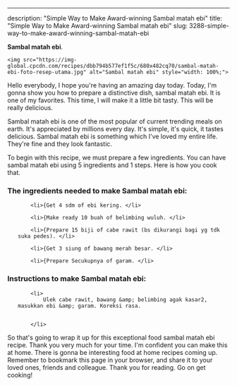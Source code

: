 ---
description: "Simple Way to Make Award-winning Sambal matah ebi"
title: "Simple Way to Make Award-winning Sambal matah ebi"
slug: 3288-simple-way-to-make-award-winning-sambal-matah-ebi

<p>
	<strong>Sambal matah ebi</strong>. 
	
</p>
<p>
	
	<img src="https://img-global.cpcdn.com/recipes/dbb794b577ef1f5c/680x482cq70/sambal-matah-ebi-foto-resep-utama.jpg" alt="Sambal matah ebi" style="width: 100%;">
	
	
</p>
<p>
	Hello everybody, I hope you're having an amazing day today. Today, I'm gonna show you how to prepare a distinctive dish, sambal matah ebi. It is one of my favorites. This time, I will make it a little bit tasty. This will be really delicious.
</p>
	
<p>
	Sambal matah ebi is one of the most popular of current trending meals on earth. It's appreciated by millions every day. It's simple, it's quick, it tastes delicious. Sambal matah ebi is something which I've loved my entire life. They're fine and they look fantastic.
</p>
<p>
	
</p>

<p>
To begin with this recipe, we must prepare a few ingredients. You can have sambal matah ebi using 5 ingredients and 1 steps. Here is how you cook that.
</p>

<h3>The ingredients needed to make Sambal matah ebi:</h3>

<ol>
	
		<li>{Get 4 sdm of ebi kering. </li>
	
		<li>{Make ready 10 buah of belimbing wuluh. </li>
	
		<li>{Prepare 15 biji of cabe rawit (bs dikurangi bagi yg tdk suka pedes). </li>
	
		<li>{Get 3 siung of bawang merah besar. </li>
	
		<li>{Prepare Secukupnya of garam. </li>
	
</ol>
<p>
	
</p>

<h3>Instructions to make Sambal matah ebi:</h3>

<ol>
	
		<li>
			Ulek cabe rawit, bawang &amp; belimbing agak kasar2, masukkan ebi &amp; garam. Koreksi rasa.
			
			
		</li>
	
</ol>

<p>
	
</p>

<p>
	So that's going to wrap it up for this exceptional food sambal matah ebi recipe. Thank you very much for your time. I'm confident you can make this at home. There is gonna be interesting food at home recipes coming up. Remember to bookmark this page in your browser, and share it to your loved ones, friends and colleague. Thank you for reading. Go on get cooking!
</p>
